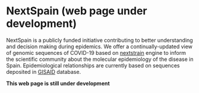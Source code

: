 # NextSpain (web page under development)

NextSpain is a publicly funded initiative contributing to better understanding and decision making during epidemics. We offer a continually-updated view of genomic sequences of COVID-19 based on [nextstrain](https://nextstrain.org) engine to inform the scientific community about the molecular epidemiology of the disease in Spain. Epidemiological relationships are currently based on sequences deposited in [GISAID](https://www.gisaid.org/) database.

**This web page is still under development**

